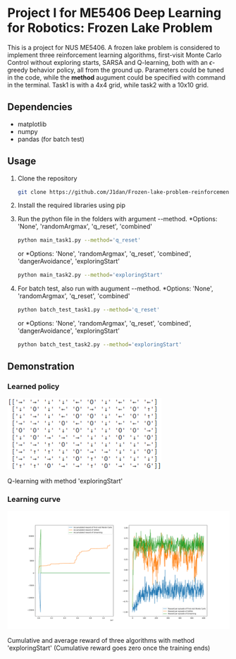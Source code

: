 # Project I for ME5406 Deep Learning for Robotics: Frozen Lake Problem
This is a project for NUS ME5406. A frozen lake problem is considered to implement three reinforcement learning algorithms, first-visit Monte Carlo Control without exploring starts, SARSA and Q-learning, both with an $\epsilon$-greedy behavior policy, all from the ground up. Parameters could be tuned in the code, while the **method** augument could be specified with command in the terminal. Task1 is with a 4x4 grid, while task2 with a 10x10 grid.

## Dependencies
* matplotlib
* numpy
* pandas (for batch test)

## Usage
1. Clone the repository
   ```bash
   git clone https://github.com/J1dan/Frozen-lake-problem-reinforcementLearning.git
   ```

2. Install the required libraries using pip

3. Run the python file in the folders with argument --method. *Options: 'None', 'randomArgmax', 'q_reset', 'combined'

   ```bash
   python main_task1.py --method='q_reset' 
   ```
   or *Options: 'None', 'randomArgmax', 'q_reset', 'combined', 'dangerAvoidance', 'exploringStart'
   ```bash
   python main_task2.py --method='exploringStart' 
   ```

3. For batch test, also run with augument --method. *Options: 'None', 'randomArgmax', 'q_reset', 'combined'

   ```bash
   python batch_test_task1.py --method='q_reset' 
   ```
   or *Options: 'None', 'randomArgmax', 'q_reset', 'combined', 'dangerAvoidance', 'exploringStart'
   ```bash
   python batch_test_task2.py --method='exploringStart' 
   ```

## Demonstration

### Learned policy
<img src="Examples/q_es.png" width="350"/>

Q-learning with method 'exploringStart'


### Learning curve
<img src="Examples/es.png" width="600"/>

Cumulative and average reward of three algorithms with method 'exploringStart' (Cumulative reward goes zero once the training ends)
